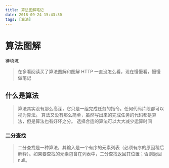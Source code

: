 ```yaml
---
title: 算法图解笔记
date: 2018-09-24 15:43:30
tags: [算法]
---
```


# 算法图解

待填坑

> 在多看阅读买了算法图解和图解 HTTP 一直没怎么看，现在慢慢看，慢慢做笔记

## 什么是算法

> 算法其实没有那么高深，它只是一组完成任务的指令。任何代码片段都可以视为算法。
> 算法又没有那么简单，虽然写出来的完成任务的代码都是算法，但是算法也有好坏之分。
> 选择合适的算法可以大大减少运算时间

<!--more-->

### 二分查找

> 二分查找是一种算法，其输入是一个有序的元素列表（必须有序的原因稍后解释）。如果要查找的元素包含在列表中，二分查找返回其位置；否则返回 null。
